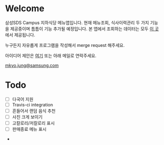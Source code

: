 # Welcome
삼성SDS Campus 지하식당 메뉴앱입니다.
현재 메뉴조회, 식사이력관리 두 가지 기능을 제공중이며 틈틈이 기능 추가될 예정입니다.
본 앱에서 조회하는 데이터는 모두 [이 곳](https://github.com/kimhanjoon/sdsfoodcourtmenu)에서 제공됩니다.

누구든지 자유롭게 프로그램을 작성해서 merge request 해주세요.

아이디어 제안은 [여기](https://github.com/themuser/daag-ios/issues) 또는 아래 메일로 연락주세요.

mkyo.jung@samsung.com

# Todo
- [ ] 다국어 지원
- [ ] Travis-ci integration
- [ ] 흔들어서 랜덤 음식 추천
- [ ] 사진 크게 보이기
- [ ] 고칼로리/저칼로리 표시
- [ ] 판매종료 메뉴 표시
- 
